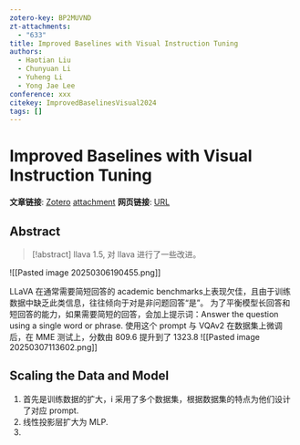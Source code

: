 ```yaml
---
zotero-key: BP2MUVND
zt-attachments:
  - "633"
title: Improved Baselines with Visual Instruction Tuning
authors:
  - Haotian Liu
  - Chunyuan Li
  - Yuheng Li
  - Yong Jae Lee
conference: xxx
citekey: ImprovedBaselinesVisual2024
tags: []
---
```

# Improved Baselines with Visual Instruction Tuning

**文章链接**: [Zotero](zotero://select/library/items/BP2MUVND) [attachment](<file:///home/ilot/Documents/Zotero/storage/32XQK3KW/Liu%20%E7%AD%89%20-%202024%20-%20Improved%20Baselines%20with%20Visual%20Instruction%20Tuning.pdf>)
**网页链接**: [URL](https://openaccess.thecvf.com/content/CVPR2024/html/Liu_Improved_Baselines_with_Visual_Instruction_Tuning_CVPR_2024_paper.html)
## Abstract

>[!abstract]
> llava 1.5, 对 llava 进行了一些改进。
> 

![[Pasted image 20250306190455.png]]


 
 LLaVA 在通常需要简短回答的 academic benchmarks上表现欠佳，且由于训练数据中缺乏此类信息，往往倾向于对是非问题回答“是”。
 为了平衡模型长回答和短回答的能力，如果需要简短的回答，会加上提示词：Answer the question using a single word or phrase. 使用这个 prompt 与 VQAv2 在数据集上微调后，在 MME 测试上，分数由 809.6 提升到了 1323.8
 ![[Pasted image 20250307113602.png]]
## Scaling the Data and Model

1. 首先是训练数据的扩大，i 采用了多个数据集，根据数据集的特点为他们设计了对应 prompt.
2. 线性投影层扩大为 MLP.
3. 

